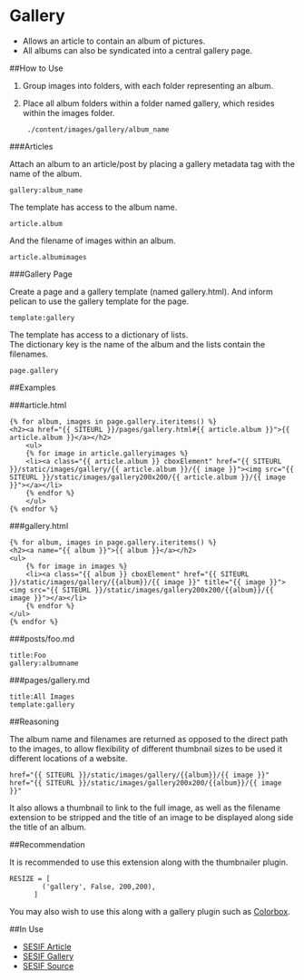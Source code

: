 Gallery
==================

* Allows an article to contain an album of pictures.
* All albums can also be syndicated into a central gallery page.

##How to Use

1. Group images into folders, with each folder representing an album.
2. Place all album folders within a folder named gallery, which resides within the images folder.

		./content/images/gallery/album_name
	
###Articles

Attach an album to an article/post by placing a gallery metadata tag with the name of the album.

	gallery:album_name
    
The template has access to the album name.

	article.album

And the filename of images within an album.

	article.albumimages

###Gallery Page

Create a page and a gallery template (named gallery.html). And inform pelican to use the gallery template for the page.

	template:gallery
    
The template has access to a dictionary of lists.  
The dictionary key is the name of the album and the lists contain the filenames.

	page.gallery
	
##Examples

###article.html

	{% for album, images in page.gallery.iteritems() %}
	<h2><a href="{{ SITEURL }}/pages/gallery.html#{{ article.album }}">{{ article.album }}</a></h2>
	    <ul>
		{% for image in article.galleryimages %}
		<li><a class="{{ article.album }} cboxElement" href="{{ SITEURL }}/static/images/gallery/{{ article.album }}/{{ image }}"><img src="{{ SITEURL }}/static/images/gallery200x200/{{ article.album }}/{{ image }}"></a></li>
		{% endfor %}
	    </ul>
	{% endfor %}
	
###gallery.html

	{% for album, images in page.gallery.iteritems() %}
	<h2><a name="{{ album }}">{{ album }}</a></h2>
	<ul>
	    {% for image in images %}
	    <li><a class="{{ album }} cboxElement" href="{{ SITEURL }}/static/images/gallery/{{album}}/{{ image }}" title="{{ image }}"><img src="{{ SITEURL }}/static/images/gallery200x200/{{album}}/{{ image }}"></a></li>
	    {% endfor %}
	</ul>
	{% endfor %}

###posts/foo.md

	title:Foo
	gallery:albumname
	
###pages/gallery.md

	title:All Images
	template:gallery
	
##Reasoning

The album name and filenames are returned as opposed to the direct path to the images,
to allow flexibility of different thumbnail sizes to be used it different locations of a website.

	href="{{ SITEURL }}/static/images/gallery/{{album}}/{{ image }}"
	href="{{ SITEURL }}/static/images/gallery200x200/{{album}}/{{ image }}"
	
It also allows a thumbnail to link to the full image,
as well as the filename extension to be stripped and the title of an image to be displayed along side the title of an album.

##Recommendation

It is recommended to use this extension along with the thumbnailer plugin.

	RESIZE = [
            ('gallery', False, 200,200),
          ]

You may also wish to use this along with a gallery plugin such as [Colorbox](http://www.jacklmoore.com/colorbox/).

##In Use

* [SESIF Article](http://sesif.github.io/my-super-title.html)
* [SESIF Gallery](http://sesif.github.io/pages/gallery.html)
* [SESIF Source](http://github.com/SESIF/SESIF.github.io/tree/source)
